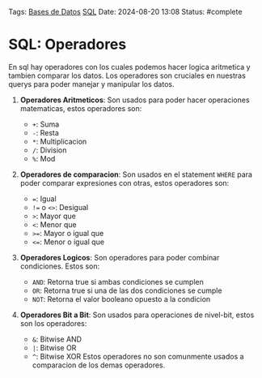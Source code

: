 Tags: [Bases de Datos](Bases%20de%20Datos.md) [SQL](SQL.md)
Date: 2024-08-20 13:08
Status: #complete 

# SQL: Operadores

En sql hay operadores con los cuales podemos hacer logica aritmetica  y tambien comparar  los datos. Los operadores son cruciales en nuestras querys para poder manejar y manipular los datos. 

1. __Operadores Aritmeticos__: Son usados para poder hacer operaciones matematicas, estos operadores son:
   - `+`: Suma
   - `-`: Resta
   - `*`: Multiplicacion
   - `/`: Division
   - `%`: Mod
   
2. __Operadores de comparacion__: Son usados en el statement `WHERE` para poder comparar expresiones con otras, estos operadores son:
   - `=`: Igual
   - `!=` o `<>`: Desigual
   - `>`: Mayor que
   - `<`: Menor que
   - `>=`: Mayor o igual que
   - `<=`: Menor o igual que

3. __Operadores Logicos__: Son operadores para poder combinar condiciones. Estos son:
   - `AND`: Retorna true si ambas condiciones se cumplen
   - `OR`: Retorna true si una de las dos condiciones se cumple
   - `NOT`: Retorna el valor booleano opuesto a la condicion

4. __Operadores Bit a Bit__: Son usados para operaciones de nivel-bit, estos son los operadores:
   - `&`: Bitwise AND
   - `|`: Bitwise OR
   - `^`: Bitwise XOR
   Estos operadores no son comunmente usados a comparacion de los demas operadores.